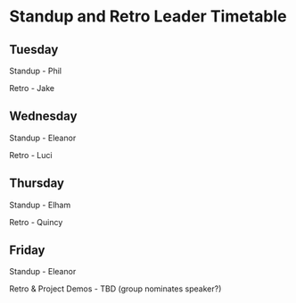 # Standup and Retro Leader Timetable

## Tuesday

Standup - Phil

Retro - Jake

## Wednesday

Standup - Eleanor

Retro - Luci

## Thursday

Standup - Elham

Retro - Quincy

## Friday

Standup - Eleanor

Retro & Project Demos - TBD (group nominates speaker?) 
